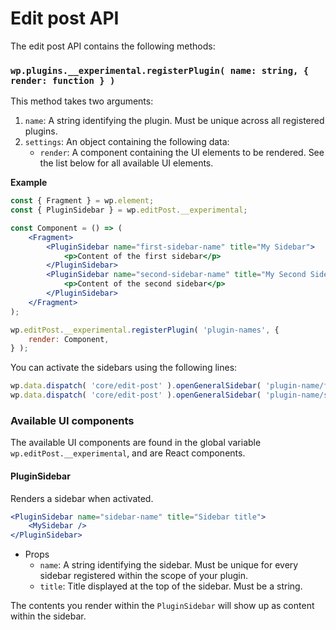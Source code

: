 Edit post API
====

The edit post API contains the following methods:

### `wp.plugins.__experimental.registerPlugin( name: string, { render: function } )`

This method takes two arguments:
1. `name`: A string identifying the plugin. Must be unique across all registered plugins.
2. `settings`: An object containing the following data:
   - `render`: A component containing the UI elements to be rendered. See the list below for all available UI elements.
  
**Example**

```jsx
const { Fragment } = wp.element;
const { PluginSidebar } = wp.editPost.__experimental;

const Component = () => (
    <Fragment>
        <PluginSidebar name="first-sidebar-name" title="My Sidebar">
            <p>Content of the first sidebar</p>
        </PluginSidebar>
        <PluginSidebar name="second-sidebar-name" title="My Second Sidebar">
            <p>Content of the second sidebar</p>
        </PluginSidebar>
    </Fragment>
);

wp.editPost.__experimental.registerPlugin( 'plugin-names', {
    render: Component,
} );
```

You can activate the sidebars using the following lines:

```js
wp.data.dispatch( 'core/edit-post' ).openGeneralSidebar( 'plugin-name/first-sidebar-name' );
wp.data.dispatch( 'core/edit-post' ).openGeneralSidebar( 'plugin-name/second-sidebar-name' );
```
  
### Available UI components

The available UI components are found in the global variable `wp.editPost.__experimental`, and are React components.

#### PluginSidebar

Renders a sidebar when activated.
```jsx
<PluginSidebar name="sidebar-name" title="Sidebar title">
    <MySidebar />
</PluginSidebar>
```
- Props
  - `name`: A string identifying the sidebar. Must be unique for every sidebar registered within the scope of your plugin.
  - `title`: Title displayed at the top of the sidebar. Must be a string.
  
The contents you render within the `PluginSidebar` will show up as content within the sidebar.
